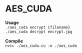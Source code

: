 # AES_CUDA
**Usage**  
`./aes_cuda encrypt {filename}`  
`./aes_cuda decrypt encrypt.jpg`

**Compile**  
`nvcc ./aes_cuda.cu -o ./aes_cuda`
